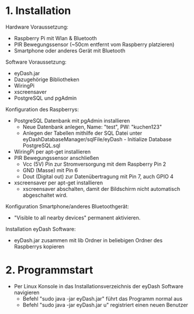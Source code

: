 # 1. Installation

Hardware Voraussetzung:
- Raspberry Pi mit Wlan & Bluetooth
- PIR Bewegungssensor (~50cm entfernt vom Raspberry platzieren)
- Smartphone oder anderes Gerät mit Bluetooth

Software Voraussetzung:
- eyDash.jar 
- Dazugehörige Bibliotheken
- WiringPi
- xscreensaver
- PostgreSQL und pgAdmin


Konfiguration des Raspberrys:
- PostgreSQL Datenbank mit pgAdmin installieren
  - Neue Datenbank anlegen, Name: "test", PW: "kuchen123"
  - Anlegen der Tabellen mithilfe der SQL Datei unter
      eyDashDatabaseManager/sqlFile/eyDash - Initialize Database PostgreSQL.sql
- WiringPi per apt-get installieren
- PIR Bewegungssensor anschließen
  - Vcc (5V) Pin zur Stromversorgung mit dem Raspberry Pin 2
  - GND (Masse) mit Pin 6
  - Dout (Digital out) zur Datenübertragung mit Pin 7, auch GPIO 4
- xscreensaver per apt-get installieren
  - xscreensaver abschalten, damit der Bildschirm nicht automatisch abgeschaltet wird.
  
  
Konfiguration Smartphone/anderes Bluetoothgerät:
- "Visible to all nearby devices" permanent aktivieren.
  
  
Installation eyDash Software:
- eyDash.jar zusammen mit lib Ordner in beliebigen Ordner des Raspberrys kopieren
  
  
# 2. Programmstart
  
- Per Linux Konsole in das Installationsverzeichnis der eyDash Software navigieren
  - Befehl "sudo java -jar eyDash.jar" führt das Programm normal aus
  - Befehl "sudo java -jar eyDash.jar u" registriert einen neuen Benutzer
